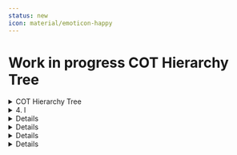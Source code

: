 ```yaml
---
status: new
icon: material/emoticon-happy
---
```


# Work in progress COT Hierarchy Tree

<details>
<summary> COT Hierarchy Tree</summary>
    
### Heading  

<details>
  <summary>1. a   </summary>  
    1. .*
        1. 9        
            1. 1            
                1. 1
   </details>
    <details>
   <summary> 2. A<summary>
        1. C
            1. F
                1. q
            2. H
            3. L
        2. M
            1. F
                1. A
                2. B
                3. C
                    1. H
                    2. L
                    3. M
                4. D
                5. F
                    1. I
                6. g
                7. H
                8. J
                9. K
                    1. B
                    2. D
                10. L
                11. M
                12. O
                13. P
                    1. M
                    2. N
                14. Q
                    1. A
                    2. B
                    3. C
                    4. D
                    5. F
                    6. H
                    7. I
                    8. J
                    9. K
                    10. L
                    11. M
                    12. N
                    13. O
                    14. P
                    15. R
                        1. W
                        2. X
                        3. Z
                    16. S
                    17. T
                    18. U
                    19. Y
                15. R
                    1. W
                    2. X
                    3. Z
                16. S
                17. T
                18. U
                    1. H
                    2. L
                    3. M
                19. Y
            2. H
                1. A
                2. C
                    1. H
                    2. L
                    3. M
                3. D
                4. H
                5. I
                6. J
                7. K
                8. M
                9. O
                10. Q
                11. R
                12. S
                13. T
                14. U
                    1. H
                    2. L
                    3. M
            3. L
        3. W
            1. B
            2. D
            3. M
                1. A
                    1. A
                    2. P
                    3. S
                2. B
                3. C
                    1. M
                4. L
                5. S
                    1. A
                        1. f
                        2. i
                        3. m
                    2. B
                    3. S
                    4. U
                6. U
    3. F
        1. A
            1. F
                1. A
                2. K
                3. U
                    1. H
                    2. L
                    3. M
            2. H
                1. A
                2. H
                3. U
                    1. H
                    2. L
                    3. M
            3. V
        2. B
        3. G
            1. C
            2. P
                1. A
            3. R
            4. S
        4. N
            1. B
            2. N
            3. S
            4. U
    4. G
        1. E
            1. S
                1. E
                2. R
            2. V
                1. A
                    1. A
                        1. R
                    2. C
                    3. I
                    4. L
                    5. S
                    6. T
                        1. H
                            1. R
                        2. L
                            1. R
                        3. M
                            1. R
                2. C
                    1. A
                        1. H
                        2. L
                        3. M
                    2. F
                        1. H
                        2. L
                        3. M
                    3. J
                        1. H
                        2. L
                        3. M
                    4. M
                        1. H
                        2. L
                        3. M
                    5. O
                        1. H
                        2. L
                        3. M
                    6. T
                        1. H
                        2. L
                        3. M
                    7. U
                        1. H
                        2. L
                        3. M
                3. E
                    1. A
                        1. A
                        2. T
                    2. B
                    3. C
                    4. D
                        1. A
                    5. E
                    6. F
                    7. H
                    8. M
                        1. L
                        2. V
                    9. R
                    10. S
                4. m
                5. M
                6. S
                    1. C
                    2. P
                    3. R
                    4. T
                    5. W
                7. T
                8. U
                    1. A
                        1. A
                    2. B
                    3. L
                    4. R
                        1. l
                        2. m
                        3. s
                    5. S
                        1. H
                        2. L
                        3. M
                    6. T
                        1. H
                        2. L
                    7. X
            3. W
                1. A
                    1. H
                    2. L
                    3. M
                2. D
                    1. H
                        1. S
                    2. L
                        1. S
                    3. M
                        1. S
                3. G
                    1. H
                    2. L
                    3. M
                    4. R
                4. H
                    1. H
                        1. S
                    2. L
                        1. S
                    3. M
                        1. S
                5. M
                    1. A
                        1. I
                            1. E
                            2. R
                        2. L
                            1. E
                            2. R
                        3. S
                            1. E
                            2. R
                        4. T
                            1. E
                            2. R
                    2. S
                        1. I
                        2. L
                        3. S
                    3. T
                        1. H
                        2. L
                        3. M
                6. O
                    1. H
                    2. L
                    3. M
                7. R
                    1. H
                    2. L
                    3. R
                8. S
                    1. H
                    2. L
                    3. M
                9. T
                    1. H
                    2. L
                    3. M
                10. X
                    1. H
                    2. L
                    3. M
                11. Z
                    1. H
                    2. L
                    3. M
            4. X
                1. F
                2. L
                3. M
                    1. C
                    2. L
                4. N
        2. I
            1. B
                1. A
                2. N
            2. c
                1. b
                2. bar
                3. can
                    1. l
                4. frm
                5. l
                6. mon
                7. o
                8. rah
                9. rel
                10. res
                11. ret
                12. sch
                13. vip
                14. whs
            3. E
                1. h
                2. l
                3. o
            4. G
            5. i
                1. e
                    1. EOC
                    2. ic
                    3. icc
                    4. icp
                    5. wr
                2. f
                    1. fd
                3. h
                    1. md
                4. l
                    1. cp
                    2. hp
                    3. lp
                    4. ntz
                    5. sd
                    6. SP
                5. m
                6. o
                    1. AD
                        1. ems
                        2. f
                        3. hwy
                        4. mda
                        5. pl
                        6. ps
                        7. tow
                        8. ts
                    2. bcc
                    3. dmz
                    4. isp
                    5. mc
                        1. f
                        2. h
                        3. l
                    6. mes
                    7. mob
                        1. ems
                        2. es
                        3. f
                        4. hwy
                        5. mda
                        6. pl
                        7. ps
                        8. tow
                    8. ps
                    9. rl
                    10. sa
                        1. ems
                        2. f
                        3. hwy
                        4. mda
                        5. pl
                        6. ps
                        7. tow
                        8. ts
                    11. sc
                    12. seg
                    13. t
                        1. IM
                        2. tc
                        3. td
                        4. tm
                    14. tmp
                        1. f
                        2. h
                        3. l
                7. p
            6. M
                1. A
                2. C
                3. E
                4. F
                    1. A
                    2. P
                        1. W
                    3. S
                5. G
                6. M
                7. N
                    1. B
                        1. l
                        2. m
                        3. s
                    2. c
                8. S
                9. V
            7. P
                1. D
            8. R
                1. M
                2. N
                    1. B
                    2. C
                    3. N
                3. P
                    1. r
            9. r
                1. h
                2. i
                3. ra
                4. u
            10. T
                1. a
                2. hb
                3. hs
                4. l
                5. pg
                6. r
                7. s
            11. U
                1. E
                    1. c
                    2. D
                    3. F
                    4. h
                    5. N
                    6. o
                    7. ps
                2. P
                3. R
                4. T
                    1. com
                        1. af
                        2. sat
                        3. tow
                    2. r
                        1. s
                    3. tp
                        1. ts
                    4. tv
                        1. c
                        2. s
            12. X
                1. H
                2. hcf
        3. U
            1. C
                1. A
                    1. A
                        1. A
                            1. S
                            2. T
                            3. W
                        2. C
                        3. D
                        4. L
                        5. M
                        6. O
                            1. S
                        7. S
                        8. U
                    2. T
                        1. A
                        2. H
                        3. L
                        4. M
                        5. R
                        6. W
                            1. R
                    3. W
                        1. A
                        2. H
                        3. L
                        4. M
                        5. R
                        6. S
                        7. W
                            1. R
                2. D
                    1. C
                    2. G
                    3. H
                        1. H
                        2. P
                    4. M
                        1. H
                        2. L
                            1. A
                        3. M
                    5. O
                    6. S
                        1. C
                        2. S
                        3. V
                    7. T
                3. E
                    1. C
                        1. A
                        2. C
                        3. H
                        4. L
                        5. M
                        6. O
                        7. R
                        8. S
                        9. T
                        10. W
                    2. N
                        1. N
                4. F
                    1. H
                        1. A
                        2. C
                        3. E
                        4. H
                        5. L
                        6. M
                        7. O
                        8. S
                        9. X
                    2. M
                        1. L
                        2. S
                        3. T
                            1. A
                            2. C
                            3. O
                            4. S
                        4. W
                    3. O
                        1. A
                        2. L
                        3. O
                        4. S
                    4. R
                        1. M
                            1. R
                            2. S
                            3. T
                        2. S
                            1. R
                            2. S
                            3. T
                    5. S
                        1. A
                        2. L
                        3. O
                        4. S
                    6. T
                        1. A
                        2. C
                            1. D
                            2. M
                        3. F
                        4. R
                        5. S
                5. I
                    1. A
                    2. C
                    3. d
                    4. I
                    5. L
                    6. M
                    7. N
                    8. O
                    9. S
                    10. Z
                6. M
                    1. S
                    2. T
                7. R
                    1. A
                    2. C
                    3. H
                    4. L
                    5. O
                    6. R
                        1. D
                        2. F
                        3. L
                    7. S
                    8. V
                        1. A
                        2. G
                        3. M
                        4. O
                    9. X
                8. S
                    1. A
                    2. G
                        1. A
                        2. D
                        3. M
                    3. M
                    4. R
                    5. W
                9. V
                    1. C
                    2. F
                        1. A
                        2. R
                        3. U
                    3. R
                        1. A
                        2. C
                        3. d
                        4. E
                        5. M
                        6. S
                        7. s
                        8. U
                            1. C
                            2. E
                            3. H
                            4. L
                            5. M
                        9. W
                    4. S
                    5. U
                        1. F
                        2. R
                    6. V
            2. H
            3. i
                1. a
                    1. imt
                    2. lar
                    3. las
                    4. lat
                    5. SAR
                    6. sas
                    7. sat
                2. e
                    1. acrc
                    2. acrt
                    3. att
                    4. cis
                    5. cst
                    6. dc
                    7. dmt
                    8. ect
                    9. efa
                    10. elt
                    11. ems
                    12. eos
                    13. eps
                    14. ial
                    15. iat
                    16. imt
                    17. MCC
                    18. mfk
                    19. pac
                    20. rna
                    21. smt
                    22. val
                3. f
                    1. act
                    2. bp
                    3. ct
                    4. efp
                    5. fb
                    6. ft
                    7. fta
                    8. ftf
                    9. hc
                    10. het
                    11. hf
                    12. ht
                    13. ibt
                    14. imt
                    15. mcu
                    16. nsf
                    17. pp
                    18. st
                    19. wt
                4. h
                    1. dmb
                    2. dmc
                    3. dmm
                    4. dmp
                    5. dms
                    6. mor
                    7. msr
                    8. mst
                    9. vma
                5. l
                    1. bs
                    2. cct
                    3. dt
                    4. hps
                    5. oa
                    6. tt
                6. m
                    1. aaf
                    2. aar
                    3. ag
                    4. ast
                    5. atf
                    6. etf
                7. o
                8. p
                    1. acf
                    2. ach
                    3. act
                    4. atc
                    5. bh
                    6. cah
                    7. cc
                    8. cce
                    9. dat
                    10. dmm
                    11. dmr
                    12. dmt
                    13. drt
                    14. dt
                    15. dtf
                    16. dtn
                    17. epr
                    18. es
                    19. fbt
                    20. gen
                    21. hel
                    22. hem
                    23. htc
                    24. ltc
                    25. tb
                    26. td
                    27. tg
                    28. tt
                    29. wd
                    30. wll
                    31. wlm
                    32. wls
                    33. wpt
                    34. wt
                9. s
                    1. ar
                    2. ast
                    3. cas
                    4. cav
                    5. cdr
                    6. clc
                    7. col
                    8. cwa
                    9. cwi
                    10. cwt
                    11. mnt
                    12. mt
                    13. rdf
                    14. sfd
                    15. uis
                    16. utf
                    17. wi
            4. S
                1. A
                    1. C
                    2. F
                        1. C
                        2. T
                    3. J
                        1. C
                        2. T
                    4. L
                        1. C
                        2. T
                    5. M
                        1. C
                        2. T
                    6. O
                        1. C
                        2. T
                    7. P
                        1. B
                            1. C
                            2. T
                        2. C
                        3. M
                            1. C
                            2. T
                        4. T
                    8. Q
                        1. C
                        2. T
                    9. R
                        1. C
                        2. T
                    10. S
                        1. C
                        2. T
                    11. T
                    12. W
                        1. C
                        2. T
                    13. X
                        1. C
                        2. T
                2. M
                    1. C
                    2. D
                        1. C
                        2. T
                    3. M
                        1. C
                        2. T
                    4. P
                        1. C
                        2. T
                    5. T
                    6. V
                        1. C
                        2. T
                3. S
                    1. 1
                        1. C
                        2. T
                    2. 2
                        1. C
                        2. T
                    3. 3
                        1. A
                            1. C
                            2. T
                        2. C
                        3. T
                    4. 4
                        1. C
                        2. T
                    5. 5
                        1. C
                        2. T
                    6. 6
                        1. C
                        2. T
                    7. 7
                        1. C
                        2. T
                    8. 8
                        1. C
                        2. T
                    9. 9
                        1. C
                        2. T
                    10. C
                    11. d
                    12. L
                        1. C
                        2. T
                    13. T
                    14. W
                        1. C
                        2. P
                            1. C
                            2. T
                        3. T
                    15. X
                        1. C
                        2. T
                4. T
                    1. A
                        1. C
                        2. T
                    2. C
                    3. I
                        1. C
                        2. T
                    4. M
                        1. C
                        2. T
                    5. R
                        1. C
                        2. T
                    6. S
                        1. C
                        2. T
                    7. T
                5. X
                    1. C
                    2. E
                        1. C
                        2. T
                    3. H
                        1. C
                        2. T
                    4. O
                        1. C
                        2. M
                            1. C
                            2. T
                        3. T
                    5. R
                        1. C
                        2. T
                    6. T
            5. U
                1. A
                    1. B
                        1. R
                    2. C
                        1. C
                            1. K
                            2. M
                        2. R
                            1. S
                            2. W
                        3. S
                            1. A
                            2. M
                    3. D
                    4. N
                2. E
                3. I
                4. L
                    1. C
                    2. D
                    3. F
                    4. M
                    5. S
                5. M
                    1. A
                    2. C
                    3. J
                    4. M
                        1. O
                    5. O
                    6. Q
                    7. R
                        1. G
                        2. O
                        3. S
                            1. S
                        4. X
                    8. S
                        1. E
                            1. A
                            2. C
                            3. D
                            4. I
                            5. J
                            6. T
                    9. T
                6. P
                7. S
                    1. A
                    2. C
                        1. L
                    3. F
                    4. M
                        1. L
                        2. N
                        3. S
                    5. O
                    6. R
                        1. S
                        2. T
                        3. W
                    7. S
                    8. W
                    9. X
    5. P
        1. L
        2. S
        3. T
        4. V
    6. S
        1. C
            1. A
                1. L
                    1. A
                    2. C
                    3. S
                        1. M
                        2. T
            2. D
            3. G
            4. H
            5. L
                1. B
                    1. B
                2. C
                    1. C
                    2. V
                3. D
                    1. D
                4. F
                    1. F
                5. L
                    1. L
                        1. A
                            1. S
                        2. M
                            1. I
                        3. S
                            1. U
            6. M
                1. M
                    1. A
                    2. D
                    3. H
                    4. L
                    5. S
            7. P
                1. S
                    1. B
                    2. U
                        1. G
                        2. M
                        3. T
            8. S
            9. U
                1. M
                2. N
                3. S
        2. G
            1. C
            2. G
            3. T
            4. U
        3. N
            1. F
            2. H
            3. I
            4. M
            5. N
                1. R
            6. R
            7. S
        4. O
        5. S
            1. A
            2. P
        6. X
            1. F
                1. D
                    1. F
                    2. R
                2. T
                    1. R
            2. H
            3. L
            4. M
                1. C
                2. F
                3. H
                4. O
                5. P
                6. R
                7. T
                    1. O
                    2. U
            5. R
    7. U
        1. N
            1. D
        2. S
            1. C
                1. A
                2. B
                3. F
                4. G
                5. M
            2. F
            3. N
                1. A
                2. B
                3. F
                4. G
                5. M
            4. O
                1. F
            5. S
                1. A
            6. U
                1. M
                2. N
                3. S
        3. W
            1. D
                1. M
            2. M
                1. D
                2. F
                    1. D
                3. G
                    1. D
                4. M
                    1. D
                5. O
                    1. D
            3. T
    8. X
        1. i
            1. c
            2. e
            3. f
                1. h
                2. n
                    1. h
                    2. s
                3. o
                4. p
                5. r
                6. s
                7. w
            4. g
                1. a
                2. e
                    1. a
                    2. e
                3. l
                4. s
                5. v
                    1. e
                    2. t
            5. h
            6. i
            7. l
                1. c
                    1. d
                    2. p
                    3. r
                2. l
                    1. b
                        1. e
                        2. t
                    2. l
                    3. p
                    4. s
            8. m
                1. a
                2. c
                3. d
                4. f
                5. g
                6. h
                7. i
                8. n
                9. r
                10. s
                11. t
                12. u
                13. z
            9. o
            10. r
            11. s
            12. t
                1. a
                    1. a
                    2. h
                2. m
                    1. a
                    2. h
                3. r
                    1. a
                    2. h
                4. v
                    1. a
                    2. h
 </details>
 <details>
  <summary>2. b</summary>
    1. d
        1. a
            1. c
            2. i
            3. v
        2. c
            1. b
                1. b
                2. c
            2. e
                1. d
            3. n
                1. n
                    1. b
                    2. sm
                2. r
                    1. dd
        3. i
            1. m
        4. l
            1. b
            2. m
        5. m
        6. n
        7. r
        8. s
    2. g
        1. F
            1. A
                1. A
                2. B
                3. C
                4. F
                5. K
                6. N
                7. P
                8. R
                9. S
                10. T
            2. L
                1. C
                2. F
                3. L
                4. N
                5. P
                6. R
                7. S
            3. P
                1. S
                2. T
                    1. C
                    2. N
                    3. R
                    4. S
        2. G
            1. A
                1. A
                    1. F
                    2. H
                    3. M
                        1. H
                        2. L
                    4. R
                    5. W
                2. L
                    1. C
                    2. L
                    3. M
                    4. S
                    5. U
                3. P
                    1. C
                    2. D
                    3. P
                    4. U
            2. D
                1. A
                    1. B
                        1. P
                    2. E
                2. L
                    1. F
                    2. P
                3. P
                    1. O
                        1. C
                        2. F
                        3. N
                        4. R
                        5. S
                    2. T
            3. G
                1. A
                    1. A
                    2. D
                    3. E
                    4. F
                    5. G
                    6. L
                    7. P
                    8. S
                    9. X
                    10. Y
                    11. Z
                2. L
                    1. B
                    2. C
                    3. F
                    4. L
                    5. P
                3. P
                    1. A
                        1. A
                        2. C
                        3. H
                        4. K
                        5. L
                        6. M
                        7. O
                        8. P
                        9. R
                        10. S
                        11. T
                        12. W
                    2. F
                    3. H
                        1. A
                        2. Q
                        3. X
                        4. Y
                    4. O
                        1. D
                        2. P
                        3. R
                        4. W
                        5. Z
                    5. P
                        1. C
                        2. D
                        3. E
                        4. K
                        5. L
                        6. O
                        7. P
                        8. R
                        9. S
                        10. W
                    6. R
                        1. D
                        2. I
                        3. N
                        4. S
                    7. U
                        1. S
                            1. A
                            2. C
                            3. D
                        2. U
                            1. B
                            2. D
                            3. L
                            4. S
                        3. Y
                            1. A
                            2. B
                            3. C
                            4. D
                            5. K
                            6. L
                            7. P
                            8. R
                            9. S
                            10. T
                            11. V
                    8. W
                        1. A
                        2. D
                        3. E
                        4. G
                        5. I
                        6. M
                        7. P
            4. O
                1. A
                    1. A
                    2. F
                    3. K
                    4. O
                    5. P
                    6. S
                2. L
                    1. A
                        1. A
                        2. G
                            1. M
                            2. S
                        3. R
                        4. V
                    2. C
                    3. F
                    4. I
                    5. K
                        1. A
                        2. G
                            1. M
                            2. S
                    6. L
                    7. P
                    8. T
                3. P
                    1. P
            5. P
                1. A
                2. C
                3. D
                4. F
                5. M
                6. N
                7. Y
            6. S
                1. A
                    1. A
                    2. B
                    3. E
                    4. N
                    5. O
                    6. T
                2. L
                    1. A
                    2. H
                    3. R
        3. M
            1. B
                1. C
                    1. A
                    2. B
                    3. D
                    4. E
                    5. F
                    6. L
                    7. P
                    8. R
                2. D
                    1. D
                    2. E
                    3. I
            2. N
                1. B
                2. C
                3. D
                    1. A
                    2. B
                    3. D
                    4. E
                    5. O
                    6. P
                    7. T
                4. E
                    1. B
                    2. C
                5. F
                6. L
                7. M
                8. R
                9. Z
            3. O
                1. A
                    1. D
                        1. C
                        2. U
                    2. O
                        1. F
                        2. M
                        3. P
                    3. R
                    4. W
                2. B
                3. E
                    1. B
                    2. D
                    3. F
                    4. T
                4. F
                    1. A
                    2. D
                    3. G
                    4. S
                5. G
                    1. B
                    2. F
                    3. L
                    4. R
                    5. Z
                6. M
                    1. C
                    2. D
                    3. E
                    4. P
                    5. T
                    6. U
                    7. W
                7. R
                    1. A
                    2. C
                    3. P
                    4. S
                8. S
                9. T
                10. U
                11. W
                    1. A
                    2. C
                        1. D
                        2. S
                        3. T
                    3. D
                    4. H
                    5. L
                    6. S
                    7. U
            4. S
                1. E
                2. F
                3. L
                4. P
                5. S
                6. U
                7. W
        4. O
            1. B
                1. A
                2. E
                3. O
                4. T
            2. E
                1. D
                2. P
                3. V
            3. F
                1. A
                2. E
                3. O
            4. H
                1. I
                2. M
                3. N
                4. O
            5. S
                1. B
                    1. M
                    2. N
                    3. W
                2. M
                3. S
        5. S
            1. A
                1. D
                2. E
                3. H
                4. R
                5. S
                    1. B
                    2. D
                    3. R
            2. L
                1. C
                    1. H
                    2. M
                2. R
                    1. A
                    2. M
                    3. O
                    4. T
                    5. W
            3. P
                1. A
                    1. S
                    2. T
                2. C
                3. D
                4. E
                5. I
                6. L
                7. M
                8. N
                9. O
                10. R
                11. S
                    1. A
                    2. B
                    3. C
                    4. D
                    5. E
                    6. F
                    7. G
                    8. H
                    9. I
                    10. J
                    11. Z
                12. T
                13. U
                14. X
                15. Y
        6. T
            1. A
                1. S
            2. B
            3. C
            4. D
            5. E
            6. F
            7. H
            8. I
            9. J
            10. K
                1. F
            11. L
            12. M
            13. N
            14. O
            15. P
            16. Q
            17. R
            18. S
            19. T
            20. U
                1. C
                2. G
                3. S
            21. W
                1. P
            22. X
            23. Y
            24. Z
            </details>
 <details>
  <summary>   3. i </details>
        1. v
</details>
 <details>
  <summary>    4. l   </summary>
        1. c
            1. b
                1. b
                2. c
            2. e
                1. d
            3. n
                1. n
                    1. b
                    2. sm
                2. r
                    1. dd
        2. e
            1. h
        3. f
            1. a
                1. a
                2. c
                3. d
                4. f
                5. h
                6. p
                7. s
                8. w
        4. g
        5. h
            1. a
            2. am
                1. s
        6. i
        7. l
            1. l
                1. ad
                2. an
                    1. or
                3. as
                4. av
                5. ba
                6. bt
                7. bur
                    1. a
                        1. d
                        2. e
                        3. i
                        4. o
                        5. p
                        6. t
                        7. x
                    2. s
                        1. c
                8. c
                    1. a
                    2. pc
                    3. wf
                    4. wi
                    5. wr
                9. ca
                10. cd
                11. cr
                12. dc
                13. dov
                14. dp
                15. drp
                16. dui
                    1. j
                17. dv
                18. ep
                19. hr
                    1. wi
                    2. wr
                20. hup
                    1. a
                    2. s
                21. ii
                22. io
                23. jo
                24. k
                25. l
                26. m
                27. mi
                28. mm
                29. mp
                30. od
                31. ph
                32. r
                    1. sa
                33. rd
                34. rt
                35. s
                36. sc
                37. sd
                38. sg
                39. si
                40. so
                41. sp
                42. su
                43. sv
                44. te
                45. vt
        8. m
        9. o
            1. byp
                1. s
                    1. 24
                    2. b
                    3. f
                    4. g
                    5. sb
                    6. zs
            2. can
                1. s
            3. clo
                1. s
                    1. sm
            4. far
                1. s
                    1. pa
            5. ftt
                1. s
                    1. pn
            6. log
                1. s
                    1. ad
                    2. ap
                    3. as
                    4. cr
                    5. ds
                    6. er
                    7. es
                    8. pe
                    9. px
                    10. sa
                    11. sr
                    12. ss
                    13. tr
                    14. ua
                    15. vx
            7. ltc
                1. s
                    1. af
            8. lto
                1. s
            9. nul
                1. s
                    1. p
                    2. pr
            10. opn
                1. s
                    1. a
                    2. d
                    3. e
                    4. ex
                    5. g
                    6. k
                    7. l
                    8. qa
                    9. r
                    10. u
                    11. up
            11. pan
            12. res
                1. s
                    1. er
            13. spc
                1. a
                    1. a
                    2. e
                    3. f
                    4. g
                    5. l
                    6. w
                2. s
                    1. f
                    2. li
            14. sps
                1. a
                    1. g
                2. s
                    1. ar
                    2. b1
                    3. b2
                    4. dd
                    5. rr
                    6. rx
                    7. sr
                    8. tr
            15. tam
                1. a
                2. s
                    1. e
                    2. p
                    3. s
                    4. v
            16. tbl
                1. a
                    1. b
                    2. c
                    3. d
                    4. ee
                    5. l
                    6. p
                    7. u
                2. s
                    1. a
                    2. ar
                    3. b
                    4. b1
                    5. b2
                    6. bt
                    7. c
                    8. cf
                    9. dc
                    10. dh
                    11. dl
                    12. e
                    13. e50
                    14. e90
                    15. em
                    16. eo
                    17. ft
                    18. gf
                    19. lb
                    20. lo
                    21. lp
                    22. lr
                    23. ls
                    24. ms
                    25. n
                    26. o
                    27. p
                    28. pf
                    29. pl
                    30. pp
                    31. ps
                    32. ra
                    33. rf
                    34. rfb
                    35. rr
                    36. rs
                    37. sh
                    38. sl
                    39. sp
                    40. sr
                    41. ss
                    42. st
                    43. t1
                    44. t2
                    45. ti
                    46. tr
                    47. x
                    48. y
            17. tem
                1. a
                    1. h
                    2. l
                    3. lh
                    4. r
            18. tst
                1. s
                    1. fa
                    2. m
                    3. pt
                    4. st
                    5. wm
        10. r
        11. s
        12. t
            1. v
                1. a
                    1. c
                        1. f
                        2. n
                    2. e
                    3. f
                    4. i
                    5. j
                    6. o
                    7. or
                    8. p
                2. o
    5. m
        1. g
            1. o
        2. p
            1. c
                1. cp
                2. ip
            2. m
                1. c
            3. s
                1. m
                2. p
                    1. i
                    2. loc
                    3. op
            4. t
            5. v
                1. p
                    1. i
            6. w
        3. r
    6. r
        1. h
            1. c
        2. I
            1. A
                1. S
                    1. C
                        1. C
                        2. O
                        3. P
                        4. S
                    2. R
                        1. A
                            1. I
                            2. S
                        2. C
                        3. D
                        4. E
                        5. F
                        6. I
                        7. M
                            1. A
                            2. D
                            3. F
                            4. G
                            5. T
                        8. T
                            1. A
                            2. I
                            3. T
                        9. U
            2. G
                1. S
                    1. C
                        1. C
                        2. O
                        3. P
                        4. S
                        5. T
                    2. R
                        1. A
                            1. A
                            2. T
                        2. B
                        3. C
                            1. A
                            2. S
                        4. D
                        5. E
                        6. F
                        7. H
                        8. I
                        9. M
                            1. A
                            2. F
                            3. G
                            4. M
                            5. T
                        10. S
                        11. T
                            1. A
                            2. I
                            3. T
                        12. U
            3. P
                1. S
                    1. C
                        1. D
                    2. R
                        1. D
                        2. E
                        3. I
                        4. M
                        5. S
                        6. T
                        7. U
            4. S
                1. S
                    1. C
                        1. C
                        2. O
                        3. P
                        4. S
                    2. R
                        1. A
                            1. A
                            2. T
                        2. C
                            1. A
                            2. I
                        3. D
                        4. E
                        5. F
                        6. H
                        7. I
                        8. M
                            1. A
                            2. F
                            3. G
                            4. M
                            5. T
                        9. S
                        10. T
                            1. A
                            2. I
                            3. T
                        11. U
            5. U
                1. S
                    1. C
                        1. O
                        2. P
                        3. S
                    2. R
                        1. D
                        2. E
                        3. M
                        4. S
                        5. T
                        6. U
        3. O
            1. I
                1. D
                2. F
                3. G
                4. I
                5. R
                6. S
                7. V
            2. L
                1. B
                2. G
                3. W
            3. O
                1. A
                2. D
                3. E
                4. F
                5. H
                    1. A
                    2. T
                    3. V
                6. K
                7. M
                8. O
                9. P
                10. R
                    1. C
                    2. W
                11. S
                12. U
                13. Y
                    1. H
                    2. T
                    3. W
            4. V
                1. A
                2. B
                3. D
                4. M
                5. P
                6. S
                7. Y
    7. w
        1. A
            1. C
                1. a
                2. b
                3. B
                4. c
                5. C
                6. O
                7. P
                8. S
                9. t
                10. W
            2. F
                1. I
                2. V
            3. I
                1. C
                    1. L
                    2. M
                    3. S
                2. M
                    1. L
                    2. M
                    3. S
                3. R
                    1. L
                    2. M
                    3. S
            4. O
                1. B
                2. D
                3. F
                    1. F
                4. H
                5. K
                6. S
                7. T
            5. P
                1. F
                    1. C
                        1. U
                    2. O
                    3. S
                    4. W
                        1. U
                2. H
                3. L
                4. X
                    1. R
                    2. S
                    3. T
            6. R
                1. C
                2. H
                3. I
                4. R
                    1. D
                        1. F
                    2. F
                    3. S
                5. S
                    1. G
                    2. S
            7. S
                1. S
                    1. H
                    2. T
                2. T
                    1. F
                    2. L
                    3. R
            8. t
            9. T
                1. E
                2. L
                3. M
                4. S
            10. W
                1. J
        2. O
        3. S
    8. x.*
 </details>
       <details>
3. c
    1. c
    2. f
        1. d
        2. i
    3. l
        1. f
    4. r
    5. s
</details><details>
4. r
    1. c
        1. x
            1. b
                1. b
                    1. a
                        1. n
                        2. t
                    2. b
                        1. b
                        2. c
                            1. a
                            2. b
                        3. p
                            1. n
                            2. u
                    3. c
                    4. d
                    5. g
                    6. l
                    7. m
                    8. p
                    9. t
                        1. d
                        2. j
                        3. s
                        4. u
                        5. w
                    10. y
                2. c
                    1. s
                3. m
                    1. c
                4. r
                    1. q
                        1. d
                        2. w
                    2. r
                        1. r
                        2. u
                    3. t
                        1. h
                        2. m
                5. s
                    1. a
                    2. e
                    3. f
                    4. g
                        1. bg
                        2. bs
                        3. u
                    5. m
                    6. s
                        1. p
                        2. s
                    7. t
                    8. w
                6. t
                    1. 3
                    2. a
                    3. b
                        1. x
                        2. xr
                    4. c
                    5. d
                    6. e
                        1. pg
                        2. uc
                    7. n
                    8. r
                        1. w
                        2. wa
                    9. s
                        1. s
                        2. t
                    10. t
                    11. v
                    12. y
                7. v
                    1. e
                        1. e
                            1. e
                            2. v
                                1. f
                                2. n
                                3. t
                        2. j
                    2. r
                    3. s
                    4. y
                        1. l
                        2. o
                        3. u
            2. c
                1. a
                    1. w
                2. b
                    1. a
                    2. c
                        1. c
                        2. h
                        3. p
                        4. s
                    3. m
                    4. s
                3. c
                    1. h
                4. g
                    1. b
                    2. d
                    3. n
                    4. p
                    5. s
                5. h
                    1. e
                6. i
                    1. b
                    2. o
                        1. f
                7. m
                    1. a
                    2. b
                    3. m
                    4. t
                8. n
                    1. g
                        1. a
                        2. b
                        3. d
                    2. v
                        1. x
                9. o
                    1. b
                10. p
                    1. a
                    2. b
                    3. c
                    4. h
                    5. i
                    6. m
                    7. o
                    8. p
                        1. c
                        2. d
                    9. r
                        1. w
                        2. y
                    10. s
                    11. t
                11. s
                    1. cx
                    2. l
                        1. hl
                        2. l
                    3. m
                        1. h
                        2. hd
                        3. hl
                        4. n
                        5. q
                        6. s
                        7. t
                12. v
                    1. a
</details><details>
5. t
    1. a
        1. c
        2. d
        3. e
        4. k
        5. r
        6. s
    2. k
        1. d
        2. i
        3. t
    3. m
    4. p
        1. a
            1. c
            2. f
            3. k
        2. k
            1. d
            2. i
            3. t
        3. r
        4. s
            1. i
    5. q
    6. r
    7. s
        1. b
        2. i
            1. e
            2. i
        3. r
        4. v
            1. e
            2. i
    8. u
        1. q
        2. z
    9. x
        1. a
            1. f
            2. o
            3. s
                1. c
        2. i
            1. l
        3. m
            1. c
                1. l
                2. k
                    1. u
                    2. c
                3. m
                4. n
                5. e
        4. v
            1. m
</details><details>
6. u
    1. d
        1. c
            1. c
        2. f
            1. m
        3. r
    2. r
        1. b
            1. bullseye
            2. c
                1. c
    3. rb
        1. a
7. y
    1. a
        1. r
        2. w
    2. c
        1. f
            1. a
            2. b
            3. d
            4. i
            5. r
                1. c
                2. p
            6. s
            7. x
        2. s
    3. s
        1. c
        2. e
            1. a
            2. d
                1. c
        3. i
        4. m
        5. p
        6. r
</details>
</details>
